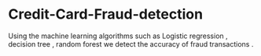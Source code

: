 # Credit-Card-Fraud-detection
Using the machine learning algorithms such as Logistic regression , decision tree ,  random forest we detect the accuracy of fraud transactions .
